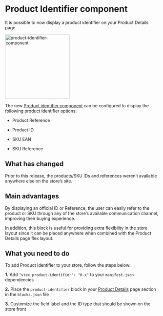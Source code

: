 # Product Identifier component

It is possible to now display a product identifier on your Product Details page.

<img width="211" alt="product-identifier-component" src="https://user-images.githubusercontent.com/52087100/60997935-62a03380-a32e-11e9-9c3b-754fdc01ec7d.png">

The new [Product identifier component](https://github.com/vtex-apps/product-identifier) can be configured to display the following product identifier options:

- Product Reference

- Product ID

- SKU EAN

- SKU Reference


## What has changed

Prior to this release, the products/SKU IDs and references weren’t available anywhere else on the store’s site.


## Main advantages

By displaying an official ID or Reference, the user can easily refer to the product or SKU through any of the store’s available communication channel, improving their buying experience.

In addition, this block is useful for providing extra flexibility in the store layout since it can be placed anywhere when combined with the Product Details page flex layout.


## What you need to do

To add Product Identifier to your store, follow the steps below:

__1.__ Add `"vtex.product-identifier": "0.x"` to your `manifest.json` dependencies

__2.__ Place the `product-identifier` block in your [Product Details](https://github.com/vtex-apps/product-details) page section in the `blocks.json` file

__3.__ Customize the field label and the ID type that should be shown on the store front
